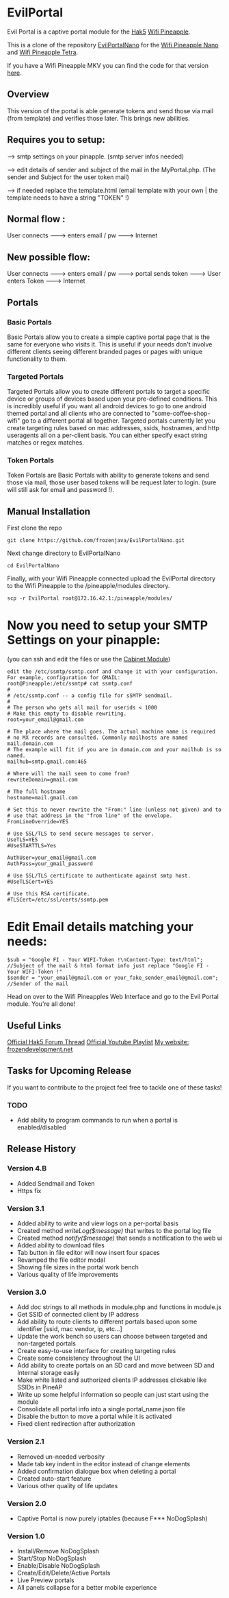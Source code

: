 # EvilPortal
Evil Portal is a captive portal module for the [Hak5](https://www.hak5.org) [Wifi Pineapple](https://www.wifipineapple.com/). 

This is a clone of the repository [EvilPortalNano](https://github.com/frozenjava/EvilPortalNano) for the [Wifi Pineapple Nano](http://hakshop.myshopify.com/products/wifi-pineapple?variant=81044992) and [Wifi Pineapple Tetra](http://hakshop.myshopify.com/products/wifi-pineapple?variant=11303845317). 

If you have a Wifi Pineapple MKV you can find the code for that version [here](https://github.com/frozenjava/evilportal).

## Overview
This version of the portal is able generate tokens and send those via mail (from template) and verifies those later.
This brings new abilities.

## Requires you to setup:

--> smtp settings on your pinapple. (smtp server infos needed)

--> edit details of sender and subject of the mail in the MyPortal.php. (The sender and Subject for the user token mail)

--> if needed replace the template.html (email template with your own | the template needs to have a string "TOKEN" !)

## Normal flow : 
User connects ---> enters email / pw ---> Internet

## New possible flow: 
User connects ---> enters email / pw ---> portal sends token ---> User enters Token ---> Internet

## Portals
### Basic Portals
Basic Portals allow you to create a simple captive portal page that is the same for everyone who visits it. This is useful if your needs don't involve different clients seeing different branded pages or pages with unique functionality to them.

### Targeted Portals
Targeted Portals allow you to create different portals to target a specific device or groups of devices based upon your pre-defined conditions. This is incredibly useful if you want all android devices to go to one android themed portal and all clients who are connected to "some-coffee-shop-wifi" go to a different portal all together. Targeted portals currently let you create targeting rules based on mac addresses, ssids, hostnames, and http useragents all on a per-client basis. You can either specify exact string matches or regex matches.

### Token Portals
Token Portals are Basic Portals with ability to generate tokens and send those via mail, those user based tokens will be request later to login. (sure will still ask for email and password !).

## Manual Installation

First clone the repo

```
git clone https://github.com/frozenjava/EvilPortalNano.git
```

Next change directory to EvilPortalNano

```
cd EvilPortalNano
```

Finally, with your Wifi Pineapple connected upload the EvilPortal directory to the Wifi Pineapple to the /pineapple/modules directory.

```
scp -r EvilPortal root@172.16.42.1:/pineapple/modules/
```

# Now you need to setup your SMTP Settings on your pinapple:
(you can ssh and edit the files or use the [Cabinet Module](https://github.com/hak5/wifipineapple-modules/tree/master/Cabinet)) 

```
edit the /etc/ssmtp/ssmtp.conf and change it with your configuration.
For example, configuration for GMAIL:
root@Pineapple:/etc/ssmtp# cat ssmtp.conf
#
# /etc/ssmtp.conf -- a config file for sSMTP sendmail.
#
# The person who gets all mail for userids < 1000
# Make this empty to disable rewriting.
root=your_email@gmail.com

# The place where the mail goes. The actual machine name is required
# no MX records are consulted. Commonly mailhosts are named mail.domain.com
# The example will fit if you are in domain.com and your mailhub is so named.
mailhub=smtp.gmail.com:465

# Where will the mail seem to come from?
rewriteDomain=gmail.com

# The full hostname
hostname=mail.gmail.com

# Set this to never rewrite the "From:" line (unless not given) and to
# use that address in the "from line" of the envelope.
FromLineOverride=YES

# Use SSL/TLS to send secure messages to server.
UseTLS=YES
#UseSTARTTLS=Yes

AuthUser=your_email@gmail.com
AuthPass=your_gmail_password

# Use SSL/TLS certificate to authenticate against smtp host.
#UseTLSCert=YES

# Use this RSA certificate.
#TLSCert=/etc/ssl/certs/ssmtp.pem
```
# Edit Email details matching your needs:
```
$sub = "Google FI - Your WIFI-Token !\nContent-Type: text/html"; //Subject of the mail & html format info just replace "Google FI - Your WIFI-Token !"
$sender = "your_email@gmail.com or your_fake_sender_email@gmail.com"; //Sender of the mail
```

Head on over to the Wifi Pineapples Web Interface and go to the Evil Portal module. You're all done!

## Useful Links
[Official Hak5 Forum Thread](https://forums.hak5.org/index.php?/topic/37874-official-evilportal/)
[Official Youtube Playlist](https://www.youtube.com/playlist?list=PLW7RuuSaPPzDgrZINbNkt4ujR7RDTUCMB)
[My website: frozendevelopment.net](http://frozendevelopment.net/)

## Tasks for Upcoming Release

If you want to contribute to the project feel free to tackle one of these tasks!

### TODO
* Add ability to program commands to run when a portal is enabled/disabled

## Release History

### Version 4.B
* Added Sendmail and Token 
* Https fix

### Version 3.1
* Added ability to write and view logs on a per-portal basis
* Created method <i>writeLog($message)</i> that writes to the portal log file
* Created method <i>notify($message)</i> that sends a notification to the web ui
* Added ability to download files
* Tab button in file editor will now insert four spaces
* Revamped the file editor modal
* Showing file sizes in the portal work bench
* Various quality of life improvements

### Version 3.0
* Add doc strings to all methods in module.php and functions in module.js
* Get SSID of connected client by IP address
* Add ability to route clients to different portals based upon some identifier [ssid, mac vendor, ip, etc...]
* Update the work bench so users can choose between targeted and non-targeted portals
* Create easy-to-use interface for creating targeting rules
* Create some consistency throughout the UI
* Add ability to create portals on an SD card and move between SD and Internal storage easily
* Make white listed and authorized clients IP addresses clickable like SSIDs in PineAP
* Write up some helpful information so people can just start using the module
* Consolidate all portal info into a single portal_name.json file
* Disable the button to move a portal while it is activated
* Fixed client redirection after authorization

### Version 2.1
* Removed un-needed verbosity
* Made tab key indent in the editor instead of change elements
* Added confirmation dialogue box when deleting a portal
* Created auto-start feature
* Various other quality of life updates

### Version 2.0
* Captive Portal is now purely iptables (because F*** NoDogSplash)

### Version 1.0
* Install/Remove NoDogSplash
* Start/Stop NoDogSplash
* Enable/Disable NoDogSplash
* Create/Edit/Delete/Active Portals
* Live Preview portals
* All panels collapse for a better mobile experience
